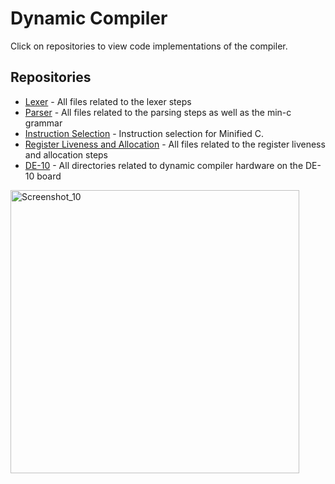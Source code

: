 # Dynamic Compiler

Click on repositories to view code implementations of the compiler.

## Repositories

- [Lexer](https://github.com/dynamic-compiler/Lexer) - All files related to the lexer steps
- [Parser](https://github.com/dynamic-compiler/Parser) - All files related to the parsing steps as well as the min-c grammar
- [Instruction Selection](https://github.com/dynamic-compiler/instruction-selection) - Instruction selection for Minified C.
- [Register Liveness and Allocation](https://github.com/dynamic-compiler/Register-Liveness-and-Allocation) - All files related to the register liveness and allocation steps
- [DE-10](https://github.com/dynamic-compiler/DE-10) - All directories related to dynamic compiler hardware on the DE-10 board

<img width="462" height="453" alt="Screenshot_10" src="https://github.com/user-attachments/assets/d67053c4-c5a4-41f0-bf87-69131b45d4e5" />

